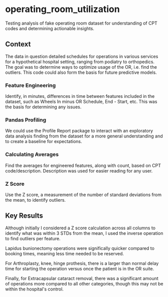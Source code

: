 # operating_room_utilization
Testing analysis of fake operating room dataset for understanding of CPT codes and determining actionable insights.

## Context
The data in question detailed schedules for operations in various services for a hypothetical hospital setting, ranging from podiatry to orthopedics. The goal was to determine ways to optimize usage of the OR, i.e. find the outliers. This code could also form the basis for future predictive models.

### Feature Engineering
Identify, in minutes, differences in time between features included in the dataset, such as Wheels In minus OR Schedule, End - Start, etc. This was the basis for determining any issues.

### Pandas Profiling
We could use the Profile Report package to interact with an exploratory data analysis finding from the dataset for a more general understanding and to create a baseline for expectations.

### Calculating Averages
Find the averages for engineered features, along with count, based on CPT code/description. Description was used for easier reading for any user.

### Z Score
Use the Z score, a measurement of the number of standard deviations from the mean, to identify outliers.

## Key Results
Although initially I considered a Z score calculation across all columns to identify what was within 3 STDs from the mean, I used the inverse operation to find outliers per feature.

Lapidus bunionectomy operations were significally quicker compared to booking times, meaning less time needed to be reserved.

For Arthroplasty, knee, hinge prothesis, there is a larger than normal delay time for starting the operation versus once the patient is in the OR suite.

Finally, for Extracapsular cataract removal, there was a significant amount of operations more compared to all other categories, though this may not be within the hospital's control.